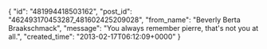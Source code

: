  {
   "id": "481994418503162",
   "post_id": "462493170453287_481602425209028",
   "from_name": "Beverly Berta Braakschmack",
   "message": "You always remember pierre, that's not you at all.",
   "created_time": "2013-02-17T06:12:09+0000"
 }
